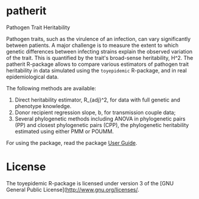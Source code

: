 # patherit
Pathogen Trait Heritability

Pathogen traits, such as the virulence of an infection, can vary significantly between patients. A major challenge is to measure the extent to which genetic differences between infecting strains explain the observed variation of the trait. This is quantified by the trait's broad-sense heritability, H^2. The patherit R-package allows to compare various estimators of pathogen trait heritability in data simulated using the `toyepidemic` R-package, and in real epidemiological data. 


The following methods are available:

1. Direct heritability estimator, R_{adj}^2, for data with full genetic and phenotype knowledge.
2. Donor recipient regression slope, b, for transmission couple data;
3. Several phylogenetic methods including ANOVA in phylogenetic pairs (PP) and closest phylogenetic pairs (CPP), the phylogenetic heritability estimated using either PMM or POUMM. 

For using the package, read the package [User Guide](./vignettes/UserGuide.Rmd).


# License

The toyepidemic R-package is licensed under version 3 of the [GNU General Public License](http://www.gnu.org/licenses/.

